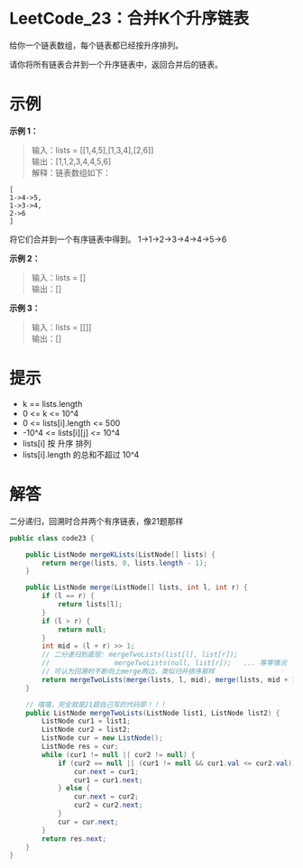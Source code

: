# LeetCode_23：合并K个升序链表

给你一个链表数组，每个链表都已经按升序排列。

请你将所有链表合并到一个升序链表中，返回合并后的链表。

# 示例

**示例 1：**

>输入：lists = [[1,4,5],[1,3,4],[2,6]]  
输出：[1,1,2,3,4,4,5,6]  
解释：链表数组如下：  
```
[
1->4->5,
1->3->4,
2->6
]
```
将它们合并到一个有序链表中得到。
1->1->2->3->4->4->5->6

**示例 2：**

>输入：lists = []  
输出：[]

**示例 3：**

>输入：lists = [[]]  
输出：[]

# 提示

- k == lists.length
- 0 <= k <= 10^4
- 0 <= lists[i].length <= 500
- -10^4 <= lists[i][j] <= 10^4
- lists[i] 按 升序 排列
- lists[i].length 的总和不超过 10^4

# 解答
二分递归，回溯时合并两个有序链表，像21题那样
```java
public class code23 {

    public ListNode mergeKLists(ListNode[] lists) {
        return merge(lists, 0, lists.length - 1);
    }

    public ListNode merge(ListNode[] lists, int l, int r) {
        if (l == r) {
            return lists[l];
        }
        if (l > r) {
            return null;
        }
        int mid = (l + r) >> 1;
        // 二分递归到底层: mergeTwoLists(list[l], list[r]);
        //                mergeTwoLists(null, list[r]);   ... 等等情况
        // 可认为回溯时不断向上merge两边，类似归并排序那样
        return mergeTwoLists(merge(lists, l, mid), merge(lists, mid + 1, r));
    }

    // 嘻嘻，完全就是21题自己写的代码耶！！！
    public ListNode mergeTwoLists(ListNode list1, ListNode list2) {
        ListNode cur1 = list1;
        ListNode cur2 = list2;
        ListNode cur = new ListNode();
        ListNode res = cur;
        while (cur1 != null || cur2 != null) {
            if (cur2 == null || (cur1 != null && cur1.val <= cur2.val)) {
                cur.next = cur1;
                cur1 = cur1.next;
            } else {
                cur.next = cur2;
                cur2 = cur2.next;
            }
            cur = cur.next;
        }
        return res.next;
    }
}
```